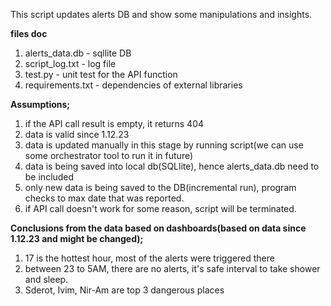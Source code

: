This script updates alerts DB and show some manipulations and insights.

**files doc**

1. alerts_data.db - sqllite DB
2. script_log.txt - log file
3. test.py - unit test for the API function
4. requirements.txt - dependencies of external libraries 

**Assumptions;**

1.  if the API call result is empty, it returns 404
2.  data is valid since 1.12.23
3.  data is updated manually in this stage by running script(we can use some
    orchestrator tool to run it in future)
4.  data is being saved into local db(SQLlite), hence alerts_data.db need to be included
5.  only new data is being saved to the DB(incremental run), program checks to max date
    that was reported.
6.  if API call doesn't work for some reason, script will be terminated.

**Conclusions from the data based on dashboards(based on data since 1.12.23 and might be changed);**

1. 17 is the hottest hour, most of the alerts were triggered there
2. between 23 to 5AM, there are no alerts, it's safe interval to take shower and sleep.
3. Sderot, Ivim, Nir-Am are top 3 dangerous places
